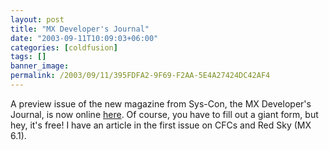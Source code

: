 ```yaml
---
layout: post
title: "MX Developer's Journal"
date: "2003-09-11T10:09:03+06:00"
categories: [coldfusion]
tags: []
banner_image: 
permalink: /2003/09/11/395FDFA2-9F69-F2AA-5E4A27424DC42AF4
---
```


A preview issue of the new magazine from Sys-Con, the MX Developer's Journal, is now online <a href="http://www.sys-con.com/mx">here</a>. Of course, you have to fill out a giant form, but hey, it's free! I have an article in the first issue on CFCs and Red Sky (MX 6.1).